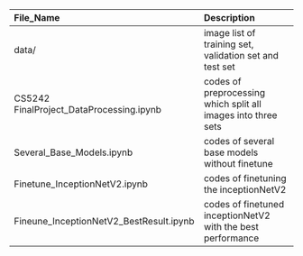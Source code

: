 |File_Name|Description|
|:----|:----|
|data/|image list of training set, validation set and test set|
|CS5242 FinalProject_DataProcessing.ipynb|codes of preprocessing which split all images into three sets|
|Several_Base_Models.ipynb|codes of several base models without finetune|
|Finetune_InceptionNetV2.ipynb|codes of finetuning the inceptionNetV2|
|Fineune_InceptionNetV2_BestResult.ipynb|codes of finetuned inceptionNetV2 with the best performance|
